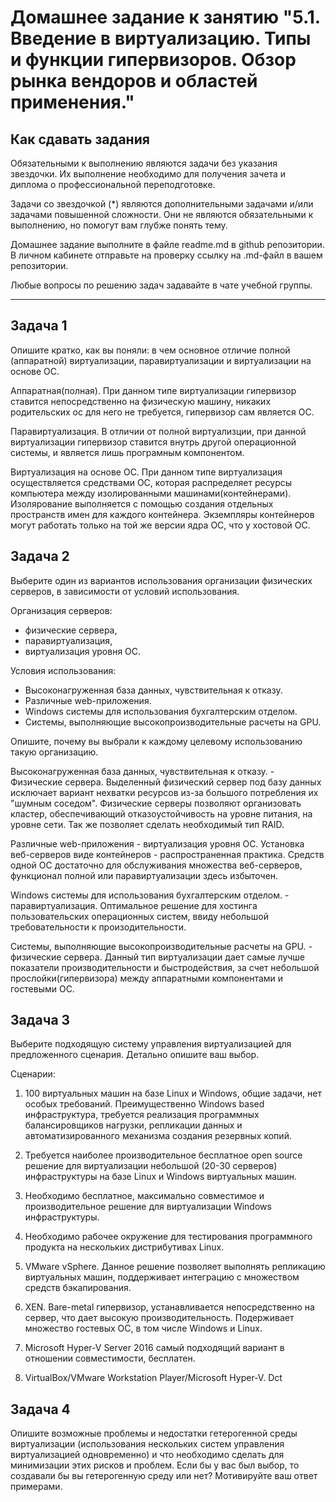 
# Домашнее задание к занятию "5.1. Введение в виртуализацию. Типы и функции гипервизоров. Обзор рынка вендоров и областей применения."


## Как сдавать задания

Обязательными к выполнению являются задачи без указания звездочки. Их выполнение необходимо для получения зачета и диплома о профессиональной переподготовке.

Задачи со звездочкой (*) являются дополнительными задачами и/или задачами повышенной сложности. Они не являются обязательными к выполнению, но помогут вам глубже понять тему.

Домашнее задание выполните в файле readme.md в github репозитории. В личном кабинете отправьте на проверку ссылку на .md-файл в вашем репозитории.

Любые вопросы по решению задач задавайте в чате учебной группы.

---

## Задача 1

Опишите кратко, как вы поняли: в чем основное отличие полной (аппаратной) виртуализации, паравиртуализации и виртуализации на основе ОС.

Аппаратная(полная). При данном типе виртуализации гипервизор ставится непосредственно на физическую машину, никаких родительских ос для него не требуется, гипервизор сам является ОС.

Паравиртуализация. В отличии от полной виртуализции, при данной виртуализации гипервизор ставится внутрь другой операционной системы, и является лишь програмным компонентом.

Виртуализация на основе ОС. При данном типе виртуализация осуществляется средствами ОС, которая распределяет ресурсы компьютера между изолированными машинами(контейнерами). Изолярование выполняется с помощью создания отдельных пространств имен для каждого контейнера. Экземпляры контейнеров могут работать только на той же версии ядра ОС, что у хостовой ОС. 

## Задача 2

Выберите один из вариантов использования организации физических серверов, в зависимости от условий использования.

Организация серверов:
- физические сервера,
- паравиртуализация,
- виртуализация уровня ОС.

Условия использования:
- Высоконагруженная база данных, чувствительная к отказу.
- Различные web-приложения.
- Windows системы для использования бухгалтерским отделом.
- Системы, выполняющие высокопроизводительные расчеты на GPU.

Опишите, почему вы выбрали к каждому целевому использованию такую организацию.

Высоконагруженная база данных, чувствительная к отказу. - Физические сервера.
Выделенный физический сервер под базу данных исключает вариант нехватки ресурсов из-за большого потребления их "шумным соседом". Физические серверы позволяют организовать кластер, обеспечивающий отказоустойчивость на уровне питания, на уровне сети. Так же позволяет сделать необходимый тип RAID.

Различные web-приложения - виртуализация уровня ОС.
Установка веб-серверов виде контейнеров - распространенная практика. Средств одной ОС достаточно для обслуживания множества веб-серверов, функционал полной или паравиртуализации здесь избыточен.

Windows системы для использования бухгалтерским отделом. - паравиртуализация. Оптимальное решение для хостинга пользовательских операционных систем, ввиду небольшой требовательности к произодительности.

Системы, выполняющие высокопроизводительные расчеты на GPU. - физические сервера. Данный тип виртуализации дает самые лучше показатели производительности и быстродействия, за счет небольшой прослойки(гипервизора) между аппаратными компонентами и гостевыми ОС.


## Задача 3

Выберите подходящую систему управления виртуализацией для предложенного сценария. Детально опишите ваш выбор.

Сценарии:

1. 100 виртуальных машин на базе Linux и Windows, общие задачи, нет особых требований. Преимущественно Windows based инфраструктура, требуется реализация программных балансировщиков нагрузки, репликации данных и автоматизированного механизма создания резервных копий.
2. Требуется наиболее производительное бесплатное open source решение для виртуализации небольшой (20-30 серверов) инфраструктуры на базе Linux и Windows виртуальных машин.
3. Необходимо бесплатное, максимально совместимое и производительное решение для виртуализации Windows инфраструктуры.
4. Необходимо рабочее окружение для тестирования программного продукта на нескольких дистрибутивах Linux.


1. VMware vSphere. Данное решение позволяет выполнять репликацию виртуальных машин, поддерживает интеграцию с множеством средств бэкапирования. 
2. XEN. Bare-metal гипервизор, устанавливается непосредственно на сервер, что дает высокую производительность. Подерживает множество гостевых ОС, в том числе Windows и Linux.
3. Microsoft Hyper-V Server 2016 самый подходящий вариант в отношении совместимости, бесплатен. 
4. VirtualBox/VMware Workstation Player/Microsoft Hyper-V. Dct 


## Задача 4

Опишите возможные проблемы и недостатки гетерогенной среды виртуализации (использования нескольких систем управления виртуализацией одновременно) и что необходимо сделать для минимизации этих рисков и проблем. Если бы у вас был выбор, то создавали бы вы гетерогенную среду или нет? Мотивируйте ваш ответ примерами.

